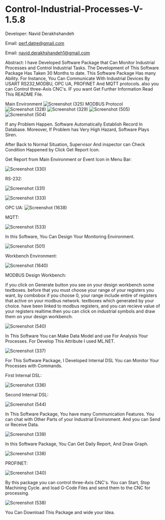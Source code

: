 # Control-Industrial-Processes-V-1.5.8

Developer: Navid Derakhshandeh

Email: perf.datre@gmail.com

Email: navid.derakhshandeh1@gmail.com

Abstract: I have Developed Software Package that Can Monitor Industrial Processes and Control Industrial Tasks. The Development of This Software Package Has Taken 30 Months to date. This Software Package Has many Ability. For Instance, You Can Communicate With Industrial Devices By USART RS232,MODBU, OPC UA, PROFINET And MQTT protocols. also you can Control three-Axis CNC's. IF you want Get Further Information Read This README File.

Main Environment
![Screenshot (325)](https://github.com/Navid-Derakhshandeh/Control-Industrial-Processes-V-1.0.08/assets/111235264/9f38c7df-a64c-4a1b-9f28-92b6b7c0bbe9)
MODBUS Protocol
![Screenshot (328)](https://github.com/Navid-Derakhshandeh/Control-Industrial-Processes-V-1.0.08/assets/111235264/12d5d2ce-edb3-44ac-a775-f8383e4c495a)
![Screenshot (329)](https://github.com/Navid-Derakhshandeh/Control-Industrial-Processes-V-1.0.08/assets/111235264/81e09fb4-3411-4c6a-9448-72c5285f3a64)
![Screenshot (505)](https://github.com/Navid-Derakhshandeh/Control-Industrial-Processes-V-1.0.08/assets/111235264/6b97a58c-9d1d-44c7-9fc0-6777b56e2967)
![Screenshot (504)](https://github.com/Navid-Derakhshandeh/Control-Industrial-Processes-V-1.0.08/assets/111235264/b2322953-33fe-4057-9826-bac25b5abca6)

If any Problem Happen. Software Automatically Establish Record In Database. Moreover, If Problem has Very High Hazard, Software Plays Siren.

After Back to Normal Situation, Supervisor And inspector can Check Condition Happened by Click Get Report Icon.

Get Report from Main Environment or Event Icon in Menu Bar:

![Screenshot (330)](https://github.com/Navid-Derakhshandeh/Control-Industrial-Processes-V-1.0.08/assets/111235264/9cb3f7a1-63e3-490a-8b6a-2ad63675969d)

RS-232:

![Screenshot (331)](https://github.com/Navid-Derakhshandeh/Control-Industrial-Processes-V-1.0.08/assets/111235264/53f7310e-91a6-47a0-885b-2c8a36de995f)

![Screenshot (333)](https://github.com/Navid-Derakhshandeh/Control-Industrial-Processes-V-1.0.08/assets/111235264/a9e7de8b-7e56-482c-bd3c-4e099a93dfc2)

OPC UA:
![Screenshot (1638)](https://github.com/Navid-Derakhshandeh/Control-Industrial-Processes-V-1.0.08/assets/111235264/dab3efdc-1880-49ee-a2c8-1b3f97b6bb4a)

MQTT:

![Screenshot (533)](https://github.com/user-attachments/assets/09bec0f4-ed55-441f-96fa-dda848a9bd77)


In this Software, You Can Design Your Monitoring Environment.

![Screenshot (501)](https://github.com/Navid-Derakhshandeh/Control-Industrial-Processes-V-1.0.08/assets/111235264/4d2b06c1-19a6-4b7b-b98e-ea9baea0529c)

Workbench Environment:

![Screenshot (1640)](https://github.com/Navid-Derakhshandeh/Control-Industrial-Processes-V-1.0.08/assets/111235264/126d7e9a-2444-4be4-a4e7-1dee422f0ab9)

MODBUS Design Workbench:

if you click on Generate button you see on your design workbench some textboxes. before that you must choose your range of your registers you want, by combobox if you choose 0, your range include entire of registers that active on your modbus network. textboxes which generated by your choice. have been linked to modbus registers, and you can recieve value of your registers realtime.then you can click on industrial symbols and draw them on your design workbench.

![Screenshot (540)](https://github.com/user-attachments/assets/f334f2cb-0d2d-4426-b08f-23a9602e5801)

In This Software You can Make Data Model and use For Analysis Your Processes. For Develop This Attribute I used ML.NET.

![Screenshot (337)](https://github.com/Navid-Derakhshandeh/Control-Industrial-Processes-V-1.0.08/assets/111235264/9e1b23af-345d-4fcb-ad5c-3e23133c6755)

For This Software Package, I Developed Internal DSL You can Monitor Your Processes with Commands.

First Internal DSL:

![Screenshot (336)](https://github.com/Navid-Derakhshandeh/Control-Industrial-Processes-V-1.0.08/assets/111235264/ac0352a2-e6dc-465d-ac87-e0da992d8b22)

Second Internal DSL:

![Screenshot (544)](https://github.com/user-attachments/assets/ff14125f-1902-40c6-83ca-c264bcf2adbf)


In This Software Package, You have many Communication Features. You can chat with Other Parts of your Industrial Environment. And you can Send or Receive Data.

![Screenshot (339)](https://github.com/Navid-Derakhshandeh/Control-Industrial-Processes-V-1.0.08/assets/111235264/940f0bf2-9686-45b5-96b4-f868270b989f)

In this Software Package, You Can Get Daily Report, And Draw Graph.

![Screenshot (338)](https://github.com/Navid-Derakhshandeh/Control-Industrial-Processes-V-1.0.08/assets/111235264/4907280d-de28-4eac-9a46-442ccc377678)

PROFINET:

![Screenshot (340)](https://github.com/Navid-Derakhshandeh/Control-Industrial-Processes-V-1.0.08/assets/111235264/8958629d-d666-4b34-85af-634441387167)

By this package you can control three-Axis CNC's. You can Start, Stop Machining Cycle. and load G-Code Files and send them to the CNC for processing.

![Screenshot (538)](https://github.com/user-attachments/assets/774864dd-eb51-4eb2-80b9-63f8a3209487)


You Can Download This Package and wide your Idea.

